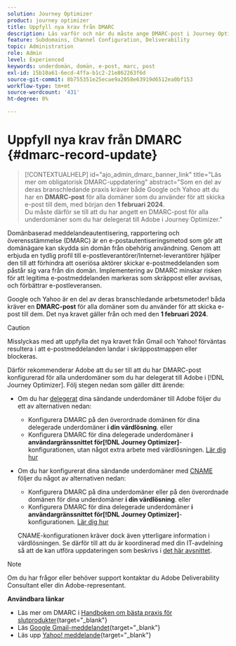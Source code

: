 ```yaml
---
solution: Journey Optimizer
product: journey optimizer
title: Uppfyll nya krav från DMARC
description: Läs varför och när du måste ange DMARC-post i Journey Optimizer
feature: Subdomains, Channel Configuration, Deliverability
topic: Administration
role: Admin
level: Experienced
keywords: underdomän, domän, e-post, marc, post
exl-id: 15b10a61-6ecd-4ffa-b1c2-21e862263f6d
source-git-commit: 8b755351e25ecae9a2058e63919d6512ea0bf153
workflow-type: tm+mt
source-wordcount: '431'
ht-degree: 0%

---
```


# Uppfyll nya krav från DMARC {#dmarc-record-update}

>[!CONTEXTUALHELP]
>id="ajo_admin_dmarc_banner_link"
>title="Läs mer om obligatorisk DMARC-uppdatering"
>abstract="Som en del av deras branschledande praxis kräver både Google och Yahoo att du har en **DMARC-post** för alla domäner som du använder för att skicka e-post till dem, med början den **1 februari 2024**.<br>Du måste därför se till att du har angett en DMARC-post för alla underdomäner som du har delegerat till Adobe i Journey Optimizer."

Domänbaserad meddelandeautentisering, rapportering och överensstämmelse (DMARC) är en e-postautentiseringsmetod som gör att domänägare kan skydda sin domän från obehörig användning. Genom att erbjuda en tydlig profil till e-postleverantörer/Internet-leverantörer hjälper den till att förhindra att oseriösa aktörer skickar e-postmeddelanden som påstår sig vara från din domän. Implementering av DMARC minskar risken för att legitima e-postmeddelanden markeras som skräppost eller avvisas, och förbättrar e-postleveransen.

Google och Yahoo är en del av deras branschledande arbetsmetoder! båda kräver en **DMARC-post** för alla domäner som du använder för att skicka e-post till dem. Det nya kravet gäller från och med den **1 februari 2024**.

>[!CAUTION]
>
>Misslyckas med att uppfylla det nya kravet från Gmail och Yahoo! förväntas resultera i att e-postmeddelanden landar i skräppostmappen eller blockeras.

Därför rekommenderar Adobe att du ser till att du har DMARC-post konfigurerad för alla underdomäner som du har delegerat till Adobe i [!DNL Journey Optimizer]. Följ stegen nedan som gäller ditt ärende:

* Om du har [delegerat](delegate-subdomain.md#full-subdomain-delegation) dina sändande underdomäner till Adobe följer du ett av alternativen nedan:

   * Konfigurera DMARC på den överordnade domänen för dina delegerade underdomäner **i din värdlösning**.
eller
   * Konfigurera DMARC för dina delegerade underdomäner **i användargränssnittet för[!DNL Journey Optimizer]**-konfigurationen, utan något extra arbete med värdlösningen. [Lär dig hur](dmarc-record.md#implement-dmarc)

* Om du har konfigurerat dina sändande underdomäner med [CNAME](delegate-subdomain.md#cname-subdomain-setup) följer du något av alternativen nedan:

   * Konfigurera DMARC på dina underdomäner eller på den överordnade domänen för dina underdomäner **i din värdlösning**.
eller
   * Konfigurera DMARC för dina delegerade underdomäner **i användargränssnittet för[!DNL Journey Optimizer]**-konfigurationen. [Lär dig hur](dmarc-record.md#implement-dmarc)

  CNAME-konfigurationen kräver dock även ytterligare information i värdlösningen. Se därför till att du är koordinerad med din IT-avdelning så att de kan utföra uppdateringen som beskrivs i [det här avsnittet](dmarc-record.md#implement-dmarc).

<!--The most recent timelines shared by Google and Yahoo! are as follows:

* Google:

    * **February 2024** – Temporary bounces designed to provide warning of non-compliance will begin. Emails will still be delivered as normal after a short delay if you are not yet in compliance. If you are fully in compliance there will be no temporary bounces and you will not be affected.

    * **April 2024** – Blocks will begin for senders who are not in compliance with DMARC requirement. Only a portion of non-compliant email will be blocked at first, with the percentage blocked increasing over time.

    * **June 1st, 2024** – Any sender not in full compliance will experience blocking.

* Yahoo! has not provided exact dates, but has said "the rollout of enforcement will begin in February 2024. Enforcement will be gradually rolled out".
-->

>[!NOTE]
>
>Om du har frågor eller behöver support kontaktar du Adobe Deliverability Consultant eller din Adobe-representant.

**Användbara länkar**

* Läs mer om DMARC i [Handboken om bästa praxis för slutprodukter](https://experienceleague.adobe.com/docs/deliverability-learn/deliverability-best-practice-guide/additional-resources/technotes/implement-dmarc.html?lang=sv-SE#about){target="_blank"}
* Läs [Google Gmail-meddelandet](https://blog.google/products/gmail/gmail-security-authentication-spam-protection/){target="_blank"}
* Läs upp [Yahoo! meddelande](https://blog.postmaster.yahooinc.com/post/730172167494483968/more-secure-less-spam){target="_blank"}

<!--Find more guidance about these changes in the [Deliverability Best Practice Guide]-->
